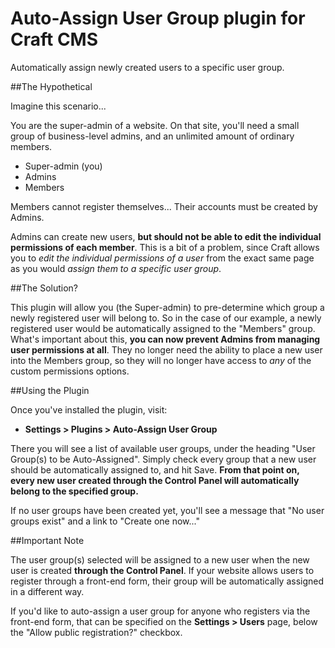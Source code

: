 Auto-Assign User Group plugin for Craft CMS
=================================================

Automatically assign newly created users to a specific user group.

##The Hypothetical

Imagine this scenario...

You are the super-admin of a website. On that site, you'll need a small group of business-level admins, and an unlimited amount of ordinary members.

 - Super-admin (you)
 - Admins
 - Members

Members cannot register themselves... Their accounts must be created by Admins.

Admins can create new users, **but should not be able to edit the individual permissions of each member**. This is a bit of a problem, since Craft allows you to _edit the individual permissions of a user_ from the exact same page as you would _assign them to a specific user group_.

##The Solution?

This plugin will allow you (the Super-admin) to pre-determine which group a newly registered user will belong to. So in the case of our example, a newly registered user would be automatically assigned to the "Members" group. What's important about this, **you can now prevent Admins from managing user permissions at all**. They no longer need the ability to place a new user into the Members group, so they will no longer have access to _any_ of the custom permissions options.

##Using the Plugin

Once you've installed the plugin, visit:

- **Settings > Plugins > Auto-Assign User Group**

There you will see a list of available user groups, under the heading "User Group(s) to be Auto-Assigned". Simply check every group that a new user should be automatically assigned to, and hit Save. **From that point on, every new user created through the Control Panel will automatically belong to the specified group.**

If no user groups have been created yet, you'll see a message that "No user groups exist" and a link to "Create one now..."

##Important Note

The user group(s) selected will be assigned to a new user when the new user is created **through the Control Panel**. If your website allows users to register through a front-end form, their group will be automatically assigned in a different way.

If you'd like to auto-assign a user group for anyone who registers via the front-end form, that can be specified on the **Settings > Users** page, below the "Allow public registration?" checkbox.
